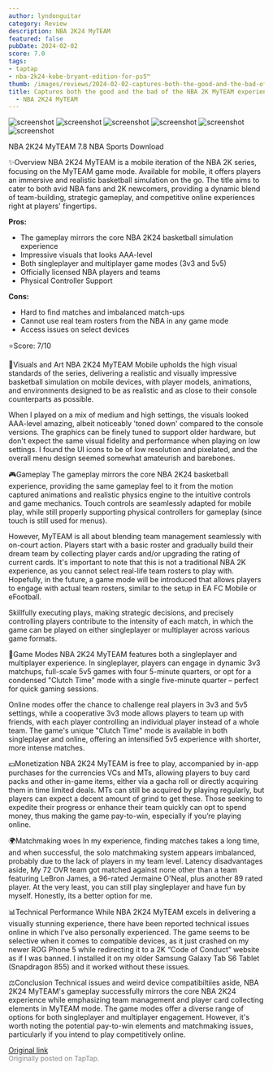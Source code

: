 ```yaml
---
author: lyndonguitar
category: Review
description: NBA 2K24 MyTEAM
featured: false
pubDate: 2024-02-02
score: 7.0
tags:
- taptap
- nba-2k24-kobe-bryant-edition-for-ps5™
thumb: /images/reviews/2024-02-02-captures-both-the-good-and-the-bad-of-the-nba-2k-myteam-experience--review---nba-2k24-myt-0.avif
title: Captures both the good and the bad of the NBA 2K MyTEAM experience | Review
  - NBA 2K24 MyTEAM
---
```


<div class="gallery">
  <img src="/images/reviews/2024-02-02-captures-both-the-good-and-the-bad-of-the-nba-2k-myteam-experience--review---nba-2k24-myt-0.avif" alt="screenshot" />
  <img src="/images/reviews/2024-02-02-captures-both-the-good-and-the-bad-of-the-nba-2k-myteam-experience--review---nba-2k24-myt-1.avif" alt="screenshot" />
  <img src="/images/reviews/2024-02-02-captures-both-the-good-and-the-bad-of-the-nba-2k-myteam-experience--review---nba-2k24-myt-2.avif" alt="screenshot" />
  <img src="/images/reviews/2024-02-02-captures-both-the-good-and-the-bad-of-the-nba-2k-myteam-experience--review---nba-2k24-myt-3.avif" alt="screenshot" />
  <img src="/images/reviews/2024-02-02-captures-both-the-good-and-the-bad-of-the-nba-2k-myteam-experience--review---nba-2k24-myt-4.avif" alt="screenshot" />
  <img src="/images/reviews/2024-02-02-captures-both-the-good-and-the-bad-of-the-nba-2k-myteam-experience--review---nba-2k24-myt-5.avif" alt="screenshot" />
</div>

NBA 2K24 MyTEAM
7.8
NBA
Sports
Download

✨Overview
NBA 2K24 MyTEAM is a mobile iteration of the NBA 2K series, focusing on the MyTEAM game mode. Available for mobile, it offers players an immersive and realistic basketball simulation on the go. The title aims to cater to both avid NBA fans and 2K newcomers, providing a dynamic blend of team-building, strategic gameplay, and competitive online experiences right at players' fingertips.


**Pros:**
- The gameplay mirrors the core NBA 2K24 basketball simulation experience
- Impressive visuals that looks AAA-level
- Both singleplayer and multiplayer game modes (3v3 and 5v5)
- Officially licensed NBA players and teams
- Physical Controller Support



**Cons:**
- Hard to find matches and imbalanced match-ups
- Cannot use real team rosters from the NBA in any game mode
- Access issues on select devices


⭐️Score: 7/10

🎨Visuals and Art
NBA 2K24 MyTEAM Mobile upholds the high visual standards of the series, delivering a realistic and visually impressive basketball simulation on mobile devices, with player models, animations, and environments designed to be as realistic and as close to their console counterparts as possible.

When I played on a mix of medium and high settings, the visuals looked AAA-level amazing, albeit noticeably 'toned down' compared to the console versions. The graphics can be finely tuned to support older hardware, but don't expect the same visual fidelity and performance when playing on low settings. I found the UI icons to be of low resolution and pixelated, and the overall menu design seemed somewhat amateurish and barebones.

🎮Gameplay
The gameplay mirrors the core NBA 2K24 basketball experience, providing the same gameplay feel to it from the motion captured animations and realistic physics engine to the intuitive controls and game mechanics. Touch controls are seamlessly adapted for mobile play, while still properly supporting physical controllers for gameplay (since touch is still used for menus).

However, MyTEAM is all about blending team management seamlessly with on-court action. Players start with a basic roster and gradually build their dream team by collecting player cards and/or upgrading the rating of  current cards. It's important to note that this is not a traditional NBA 2K experience, as you cannot select real-life team rosters to play with. Hopefully, in the future, a game mode will be introduced that allows players to engage with actual team rosters, similar to the setup in EA FC Mobile or eFootball.

Skillfully executing plays, making strategic decisions, and precisely controlling players contribute to the intensity of each match, in which the game can be played on either singleplayer or multiplayer across various game formats.

📜Game Modes
NBA 2K24 MyTEAM features both a singleplayer and multiplayer experience. In singleplayer, players can engage in dynamic 3v3 matchups, full-scale 5v5 games with four 5-minute quarters, or opt for a condensed "Clutch Time" mode with a single five-minute quarter – perfect for quick gaming sessions.

Online modes offer the chance to challenge real players in 3v3 and 5v5 settings, while a cooperative 3v3 mode allows players to team up with friends, with each player controlling an individual player instead of a whole team. The game's unique "Clutch Time" mode is available in both singleplayer and online, offering an intensified 5v5 experience with shorter, more intense matches.

💵Monetization
NBA 2K24 MyTEAM is free to play, accompanied by in-app purchases for the currencies VCs and MTs, allowing players to buy card packs and other in-game items, either via a gacha roll or directly acquiring them in time limited deals. MTs can still be acquired by playing regularly, but players can expect a decent amount of grind to get these. Those seeking to expedite their progress or enhance their team quickly can opt to spend money, thus making the game pay-to-win, especially if you’re playing online.

🌍Matchmaking woes
In my experience, finding matches takes a long time, and when successful, the solo matchmaking system appears imbalanced, probably due to the lack of players in my team level. Latency disadvantages aside, My 72 OVR team got matched against none other than a team featuring LeBron James, a 96-rated Jermaine O'Neal, plus another 89 rated player. At the very least, you can still play singleplayer and have fun by myself. Honestly, its a better option for me.

📊Technical Performance
While NBA 2K24 MyTEAM excels in delivering a visually stunning experience, there have been reported technical issues online in which I’ve also personally experienced. The game seems to be selective when it comes to compatible devices, as it just crashed on my newer ROG Phone 5 while redirecting it to a 2K “Code of Conduct” website as if I was banned. I installed it on my older Samsung Galaxy Tab S6 Tablet (Snapdragon 855) and it worked without these issues.

⚖️Conclusion
Technical issues and weird device compatibiltiies aside, NBA 2K24 MyTEAM's gameplay successfully mirrors the core NBA 2K24 experience while emphasizing team management and player card collecting elements in MyTEAM mode. The game modes offer a diverse range of options for both singleplayer and multiplayer engagement. However, it's worth noting the potential pay-to-win elements and matchmaking issues, particularly if you intend to play competitively online.

[Original link](https://www.taptap.io/post/6947662)<br><span style="font-size: 0.95em; color: #888;">Originally posted on TapTap.</span>